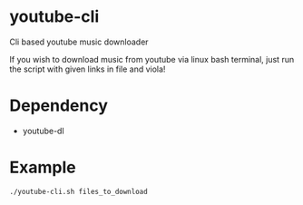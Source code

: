# youtube-cli
Cli based youtube music downloader

If you wish to download music from youtube via linux bash terminal, just run the script with given links in file and viola!

# Dependency

 - youtube-dl
 
# Example

```bash
./youtube-cli.sh files_to_download
```
